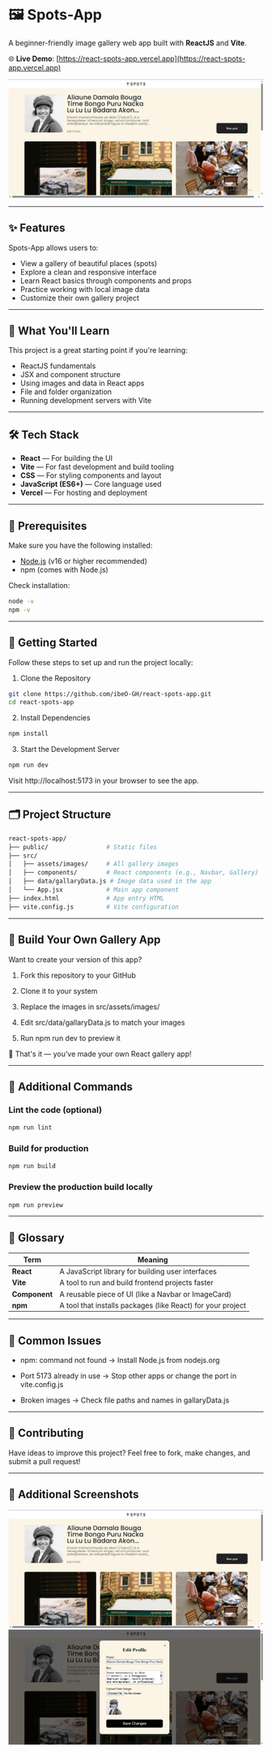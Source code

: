 # 🖼️ Spots-App

A beginner-friendly image gallery web app built with **ReactJS** and **Vite**.

🌐 **Live Demo**: [https://react-spots-app.vercel.app](https://react-spots-app.vercel.app)

![App Screenshot](/screenshots/Overview.png)

---

## ✨ Features

Spots-App allows users to:

- View a gallery of beautiful places (spots)
- Explore a clean and responsive interface
- Learn React basics through components and props
- Practice working with local image data
- Customize their own gallery project

---

## 🧠 What You'll Learn

This project is a great starting point if you're learning:

- ReactJS fundamentals
- JSX and component structure
- Using images and data in React apps
- File and folder organization
- Running development servers with Vite

---

## 🛠 Tech Stack

- **React** — For building the UI
- **Vite** — For fast development and build tooling
- **CSS** — For styling components and layout
- **JavaScript (ES6+)** — Core language used
- **Vercel** — For hosting and deployment

---

## 🧰 Prerequisites

Make sure you have the following installed:

- [Node.js](https://nodejs.org/) (v16 or higher recommended)
- npm (comes with Node.js)

Check installation:

```sh
node -v
npm -v
```

---

## 🚀 Getting Started

Follow these steps to set up and run the project locally:

1. Clone the Repository

```sh
git clone https://github.com/ibeO-GH/react-spots-app.git
cd react-spots-app
```

2. Install Dependencies

```sh
npm install
```

3. Start the Development Server

```sh
npm run dev
```

Visit http://localhost:5173 in your browser to see the app.

---

## 🗂️ Project Structure

```sh
react-spots-app/
├── public/                # Static files
├── src/
│   ├── assets/images/     # All gallery images
│   ├── components/        # React components (e.g., Navbar, Gallery)
│   ├── data/gallaryData.js # Image data used in the app
│   └── App.jsx            # Main app component
├── index.html             # App entry HTML
├── vite.config.js         # Vite configuration
```

---

## 🧪 Build Your Own Gallery App

Want to create your version of this app?

1. Fork this repository to your GitHub

2. Clone it to your system

3. Replace the images in src/assets/images/

4. Edit src/data/gallaryData.js to match your images

5. Run npm run dev to preview it

🎉 That's it — you’ve made your own React gallery app!

---

## 🧹 Additional Commands

### Lint the code (optional)

```sh
npm run lint
```

### Build for production

```sh
npm run build
```

### Preview the production build locally

```sh
npm run preview
```

---

## 🧠 Glossary

| Term          | Meaning                                                     |
| ------------- | ----------------------------------------------------------- |
| **React**     | A JavaScript library for building user interfaces           |
| **Vite**      | A tool to run and build frontend projects faster            |
| **Component** | A reusable piece of UI (like a Navbar or ImageCard)         |
| **npm**       | A tool that installs packages (like React) for your project |

---

## 🐛 Common Issues

- npm: command not found
  → Install Node.js from nodejs.org

- Port 5173 already in use
  → Stop other apps or change the port in vite.config.js

- Broken images
  → Check file paths and names in gallaryData.js

---

## 🤝 Contributing

Have ideas to improve this project?
Feel free to fork, make changes, and submit a pull request!

---

## 📸 Additional Screenshots

<img src="/screenshots/Overview.png" alt="Gallery Overview" /> 
<img src="/screenshots/Overview2.png" alt="Gallery Details" />
